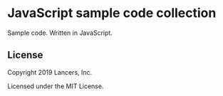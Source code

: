 # JavaScript sample code collection
Sample code. Written in JavaScript.

## License

Copyright 2019 Lancers, Inc.

Licensed under the MIT License.
